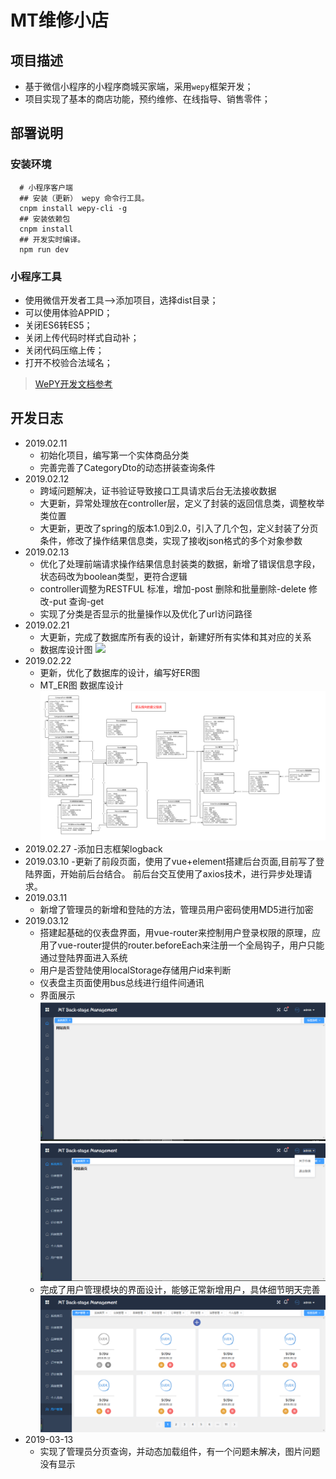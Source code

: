# MT维修小店

## 项目描述
- 基于微信小程序的小程序商城买家端，采用`wepy`框架开发；
- 项目实现了基本的商店功能，预约维修、在线指导、销售零件；

## 部署说明

### 安装环境
```
  # 小程序客户端
  ## 安装（更新） wepy 命令行工具。
  cnpm install wepy-cli -g
  ## 安装依赖包
  cnpm install
  ## 开发实时编译。
  npm run dev
```
### 小程序工具
- 使用微信开发者工具-->添加项目，选择dist目录；
- 可以使用体验APPID；
- 关闭ES6转ES5；
- 关闭上传代码时样式自动补；
- 关闭代码压缩上传；
- 打开不校验合法域名；

> [WePY开发文档参考](https://tencent.github.io/wepy/)

## 开发日志
- 2019.02.11
  - 初始化项目，编写第一个实体商品分类
  - 完善完善了CategoryDto的动态拼装查询条件
- 2019.02.12
  - 跨域问题解决，证书验证导致接口工具请求后台无法接收数据
  - 大更新，异常处理放在controller层，定义了封装的返回信息类，调整枚举类位置
  - 大更新，更改了spring的版本1.0到2.0，引入了几个包，定义封装了分页条件，修改了操作结果信息类，实现了接收json格式的多个对象参数
- 2019.02.13
  - 优化了处理前端请求操作结果信息封装类的数据，新增了错误信息字段，状态码改为boolean类型，更符合逻辑
  - controller调整为RESTFUL 标准，增加-post 删除和批量删除-delete 修改-put 查询-get
  - 实现了分类是否显示的批量操作以及优化了url访问路径
- 2019.02.21
  - 大更新，完成了数据库所有表的设计，新建好所有实体和其对应的关系
  - 数据库设计图
    ![](https://github.com/MRDJDU/MT/raw/master/ExplicateMTImg/数据库设计图.jpg)
- 2019.02.22
  - 更新，优化了数据库的设计，编写好ER图
  - MT_ER图 数据库设计
    ![](https://github.com/MRDJDU/MT/raw/master/ExplicateMTImg/MT_ER数据库设计.jpg)
- 2019.02.27
  -添加日志框架logback
- 2019.03.10
  -更新了前段页面，使用了vue+element搭建后台页面,目前写了登陆界面，开始前后台结合。
   前后台交互使用了axios技术，进行异步处理请求。
- 2019.03.11
  - 新增了管理员的新增和登陆的方法，管理员用户密码使用MD5进行加密
- 2019.03.12
  - 搭建起基础的仪表盘界面，用vue-router来控制用户登录权限的原理，应用了vue-router提供的router.beforeEach来注册一个全局钩子，用户只能通过登陆界面进入系统
  - 用户是否登陆使用localStorage存储用户id来判断
  - 仪表盘主页面使用bus总线进行组件间通讯
  - 界面展示
    ![](https://github.com/MRDJDU/MT/raw/master/ExplicateMTImg/仪表盘1.png)
    ![](https://github.com/MRDJDU/MT/raw/master/ExplicateMTImg/仪表盘2.png)
  - 完成了用户管理模块的界面设计，能够正常新增用户，具体细节明天完善
    ![](https://github.com/MRDJDU/MT/raw/master/ExplicateMTImg/用户管理.png)
- 2019-03-13
  - 实现了管理员分页查询，并动态加载组件，有一个问题未解决，图片问题没有显示
